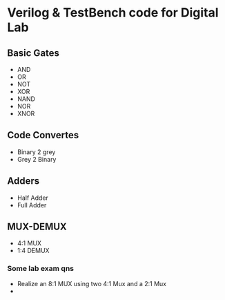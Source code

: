 # Verilog & TestBench code for Digital Lab 


## Basic Gates
- AND
- OR
- NOT
- XOR
- NAND
- NOR
- XNOR

## Code Convertes
- Binary 2 grey
- Grey 2 Binary

## Adders 
- Half Adder
- Full Adder

## MUX-DEMUX
- 4:1 MUX
- 1:4 DEMUX

### Some lab exam qns
- Realize an 8:1 MUX using two 4:1 Mux and a 2:1 Mux
- 
